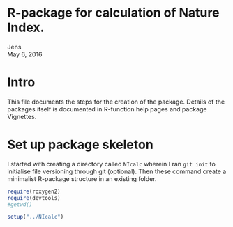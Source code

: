 # R-package for calculation of Nature Index.
Jens  
May 6, 2016  

Intro
====================
This file documents the steps for the creation of the package. Details of the packages itself is documented in R-function help pages and package Vignettes.

Set up package skeleton
==========
I started with creating a directory called `NIcalc` wherein I ran `git init` to initialise file versioning through git (optional). Then these command create a minimalist R-package structure in an existing folder.


```r
require(roxygen2)
require(devtools)
#getwd()

setup("../NIcalc")
```


